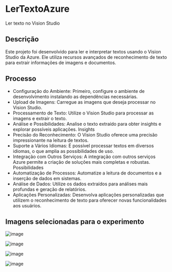 # LerTextoAzure
Ler texto no Vision Studio

## Descrição
Este projeto foi desenvolvido para ler e interpretar textos usando o Vision Studio da Azure. Ele utiliza recursos avançados de reconhecimento de texto para extrair informações de imagens e documentos.

## Processo
- Configuração do Ambiente: Primeiro, configure o ambiente de desenvolvimento instalando as dependências necessárias.
- Upload de Imagens: Carregue as imagens que deseja processar no Vision Studio.
- Processamento de Texto: Utilize o Vision Studio para processar as imagens e extrair o texto.
- Análise e Possibilidades: Analise o texto extraído para obter insights e explorar possíveis aplicações.
Insights
- Precisão do Reconhecimento: O Vision Studio oferece uma precisão impressionante na leitura de textos.
- Suporte a Vários Idiomas: É possível processar textos em diversos idiomas, o que amplia as possibilidades de uso.
- Integração com Outros Serviços: A integração com outros serviços Azure permite a criação de soluções mais completas e robustas.
Possibilidades
- Automatização de Processos: Automatize a leitura de documentos e a inserção de dados em sistemas.
- Análise de Dados: Utilize os dados extraídos para análises mais profundas e geração de relatórios.
- Aplicações Personalizadas: Desenvolva aplicações personalizadas que utilizem o reconhecimento de texto para oferecer novas funcionalidades aos usuários.

## Imagens selecionadas para o experimento

![image](https://github.com/user-attachments/assets/b45cfc7f-c865-4be1-b398-310e2c6b80d6)

![image](https://github.com/user-attachments/assets/5182a9f3-21ce-4c9c-abdc-4c56d9955766)

![image](https://github.com/user-attachments/assets/0754f0f9-f182-40ec-b519-a3486a5a1da7)

![image](https://github.com/user-attachments/assets/6f0fcf31-b0bb-4ccb-bcea-b049e1a289d2)










